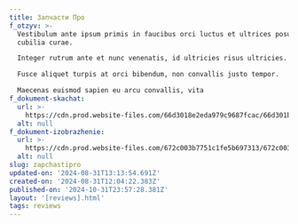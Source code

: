 ```yaml
---
title: Запчасти Про
f_otzyv: >-
  Vestibulum ante ipsum primis in faucibus orci luctus et ultrices posuere
  cubilia curae.

  Integer rutrum ante et nunc venenatis, id ultricies risus ultricies.

  Fusce aliquet turpis at orci bibendum, non convallis justo tempor.

  Maecenas euismod sapien eu arcu convallis, vita
f_dokument-skachat:
  url: >-
    https://cdn.prod.website-files.com/66d3018e2eda979c9687fcac/66d301b4c73fcd2173b3d0cd_image8.jpeg
  alt: null
f_dokument-izobrazhenie:
  url: >-
    https://cdn.prod.website-files.com/672c003b7751c1fe5b697313/672c003b7751c1fe5b69743a_%D0%9E%D1%82%D0%B7%D1%8B%D0%B2-%D0%B7%D0%B0%D0%B1%D0%B8%D0%B2%D0%BA%D0%B0.jpg
  alt: null
slug: zapchastipro
updated-on: '2024-08-31T13:13:54.691Z'
created-on: '2024-08-31T12:04:22.383Z'
published-on: '2024-10-31T23:57:28.381Z'
layout: '[reviews].html'
tags: reviews
---
```



